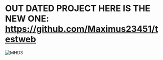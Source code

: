 # OUT DATED PROJECT HERE IS THE NEW ONE: https://github.com/Maximus23451/testweb
![MHD3](https://github.com/user-attachments/assets/e94f28e3-54a5-4283-8061-45bda1da8a21)

